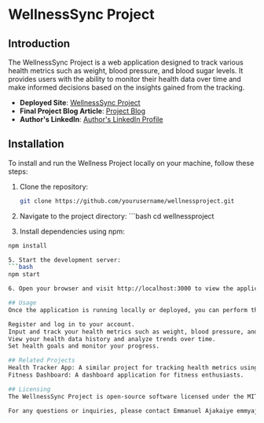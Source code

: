 # WellnessSync Project

## Introduction

The WellnessSync Project is a web application designed to track various health metrics such as weight, blood pressure, and blood sugar levels. It provides users with the ability to monitor their health data over time and make informed decisions based on the insights gained from the tracking.

- **Deployed Site**: [WellnessSync Project](https://app.flutterflow.io/project/weighty-vacmve?tab=pageSelector&page=HomePage)
- **Final Project Blog Article**: [Project Blog](https://medium.com/@emmyajaks2016/empowering-health-the-journey-of-wellness-sync-9b5a1772ee92)
- **Author's LinkedIn**: [Author's LinkedIn Profile](https://www.linkedin.com/in/emmanuel-ajakaiye-a4b34a23a)

## Installation

To install and run the Wellness Project locally on your machine, follow these steps:

1. Clone the repository:
   ```bash
   git clone https://github.com/yourusername/wellnessproject.git

2. Navigate to the project directory:  ```bash
  cd wellnessproject

3. Install dependencies using npm:

 ```bash
npm install

5. Start the development server:
 ```bash
npm start

6. Open your browser and visit http://localhost:3000 to view the application.

## Usage
Once the application is running locally or deployed, you can perform the following tasks:

Register and log in to your account.
Input and track your health metrics such as weight, blood pressure, and blood sugar levels.
View your health data history and analyze trends over time.
Set health goals and monitor your progress.

## Related Projects
Health Tracker App: A similar project for tracking health metrics using Vue.js.
Fitness Dashboard: A dashboard application for fitness enthusiasts.

## Licensing
The WellnessSync Project is open-source software licensed under the MIT license.

For any questions or inquiries, please contact Emmanuel Ajakaiye emmyajaks@gmail.com or Moses Iluyemi mozaic138@gmail.com.
